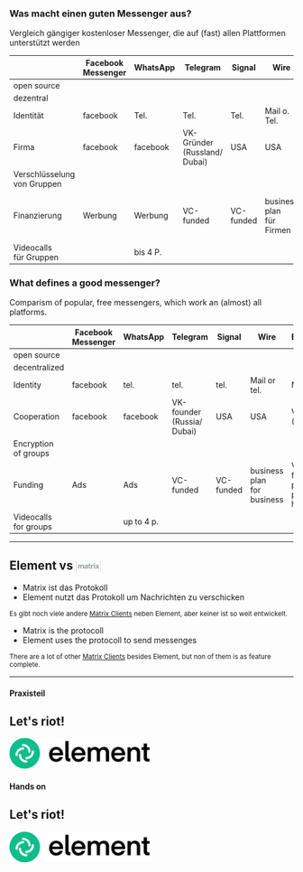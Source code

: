<div class="lang-area" data-lang="de">

### Was macht einen guten Messenger aus?

Vergleich gängiger kostenloser Messenger, die auf (fast) allen Plattformen unterstützt werden

|     | Facebook<br>Messenger | WhatsApp | Telegram | Signal | Wire | Element |
| --- |  ---  |  ---  |  ---  |  ---  |  ---  |  ---  |
| open source | <i class="fas fa-times"></i> | <i class="fas fa-times"></i> | <i class="fas fa-times"></i> | <i class="fas fa-check"></i> | <i class="fas fa-check"></i> | <i class="fas fa-check"></i> |
| dezentral | <i class="fas fa-times"></i> | <i class="fas fa-times"></i> | <i class="fas fa-times"></i> | <i class="fas fa-times"></i> | <i class="fas fa-times"></i> | <i class="fas fa-check"></i> |
| Identität | facebook | Tel. | Tel. | Tel. | Mail o. Tel. | Mail |
| Firma | facebook | facebook | VK-Gründer<br>(Russland/ Dubai) | USA | USA | Vector (UK) |
| Verschlüsselung<br>von Gruppen | <i class="fas fa-times"></i> | <i class="fas fa-check"></i> | <i class="fas fa-times"></i> | <i class="fas fa-check"></i> | <i class="fas fa-check"></i> | <i class="fas fa-check"></i> |
| Finanzierung | Werbung | Werbung | VC-funded | VC-funded | business plan<br>für Firmen | VC-funded/ paid<br>private hosting |
| Videocalls<br>für Gruppen | <i class="fas fa-question"></i> | bis 4 P. | <i class="fas fa-times"></i> | <i class="fas fa-times"></i> | <i class="fas fa-check"></i> | <i class="fas fa-check"></i> |

</div>
<div class="lang-area" data-lang="en">

### What defines a good messenger?

Comparism of popular, free messengers, which work an (almost) all platforms.

|     | Facebook<br>Messenger | WhatsApp | Telegram | Signal | Wire | Element |
| --- |  ---  |  ---  |  ---  |  ---  |  ---  |  ---  |
| open source | <i class="fas fa-times"></i> | <i class="fas fa-times"></i> | <i class="fas fa-times"></i> | <i class="fas fa-check"></i> | <i class="fas fa-check"></i> | <i class="fas fa-check"></i> |
| decentralized | <i class="fas fa-times"></i> | <i class="fas fa-times"></i> | <i class="fas fa-times"></i> | <i class="fas fa-times"></i> | <i class="fas fa-times"></i> | <i class="fas fa-check"></i> |
| Identity | facebook | tel. | tel. | tel. | Mail or tel. | Mail |
| Cooperation | facebook | facebook | VK-founder<br>(Russia/ Dubai) | USA | USA | Vector (UK) |
| Encryption<br>of groups | <i class="fas fa-times"></i> | <i class="fas fa-check"></i> | <i class="fas fa-times"></i> | <i class="fas fa-check"></i> | <i class="fas fa-check"></i> | <i class="fas fa-check"></i> |
| Funding | Ads | Ads | VC-funded | VC-funded | business plan<br>for business | VC-funded/ paid<br>private hosting |
| Videocalls<br>for groups | <i class="fas fa-question"></i> | up to 4 p. | <i class="fas fa-times"></i> | <i class="fas fa-times"></i> | <i class="fas fa-check"></i> | <i class="fas fa-check"></i> |

</div>

----

<h2>
  Element vs
  <svg width="75" height="32" viewBox="0 0 75 32" style="width: auto; height: 0.9em; vertical-align: middle;" xmlns="http://www.w3.org/2000/svg">
    <g fill="#93a1a1" fill-rule="nonzero">
      <path d="M.936.732V31.25H3.13v.732H.095V0h3.034v.732zM9.386 10.407v1.544h.044a4.461 4.461 0 0 1 1.487-1.368c.58-.323 1.245-.485 1.993-.485.72 0 1.377.14 1.972.42.595.279 1.047.771 1.355 1.477.338-.5.796-.941 1.377-1.323.58-.383 1.266-.574 2.06-.574.602 0 1.16.074 1.674.22.514.148.954.383 1.322.707.366.323.653.746.859 1.268.205.522.308 1.15.308 1.887v7.633H20.71v-6.464c0-.383-.015-.743-.044-1.082a2.305 2.305 0 0 0-.242-.882 1.473 1.473 0 0 0-.584-.596c-.257-.146-.606-.22-1.047-.22-.44 0-.796.085-1.068.253-.272.17-.485.39-.639.662a2.654 2.654 0 0 0-.308.927 7.074 7.074 0 0 0-.078 1.048v6.354h-3.128v-6.398c0-.338-.007-.673-.021-1.004a2.825 2.825 0 0 0-.188-.916 1.411 1.411 0 0 0-.55-.673c-.258-.168-.636-.253-1.135-.253a2.33 2.33 0 0 0-.584.1 1.94 1.94 0 0 0-.705.374c-.228.184-.422.449-.584.794-.161.346-.242.798-.242 1.357v6.619H6.434V10.407h2.952zM25.842 12.084a3.751 3.751 0 0 1 1.233-1.17 5.37 5.37 0 0 1 1.685-.629 9.579 9.579 0 0 1 1.884-.187c.573 0 1.153.04 1.74.121.588.081 1.124.24 1.609.475.484.235.88.562 1.19.981.308.42.462.975.462 1.666v5.934c0 .516.03 1.008.088 1.478.058.471.161.824.308 1.06H32.87a4.435 4.435 0 0 1-.22-1.104c-.5.515-1.087.876-1.762 1.081a7.084 7.084 0 0 1-2.071.31c-.544 0-1.05-.067-1.52-.2a3.472 3.472 0 0 1-1.234-.617 2.87 2.87 0 0 1-.826-1.059c-.199-.426-.298-.934-.298-1.522 0-.647.114-1.18.342-1.6.227-.419.52-.753.881-1.004.36-.25.771-.437 1.234-.562.462-.125.929-.224 1.399-.298.47-.073.932-.132 1.387-.176.456-.044.86-.11 1.212-.199.353-.088.631-.217.837-.386.206-.169.301-.415.287-.74 0-.337-.055-.606-.166-.804a1.217 1.217 0 0 0-.44-.464 1.737 1.737 0 0 0-.639-.22 5.292 5.292 0 0 0-.782-.055c-.617 0-1.101.132-1.454.397-.352.264-.558.706-.617 1.323h-3.128c.044-.735.227-1.345.55-1.83zm6.179 4.423a5.095 5.095 0 0 1-.639.165 9.68 9.68 0 0 1-.716.11c-.25.03-.5.067-.749.11a5.616 5.616 0 0 0-.694.177 2.057 2.057 0 0 0-.594.298c-.17.125-.305.284-.408.474-.103.192-.154.434-.154.728 0 .28.051.515.154.706.103.192.242.342.419.453.176.11.381.187.617.231.234.044.477.066.726.066.617 0 1.094-.102 1.432-.309.338-.205.587-.452.75-.739.16-.286.26-.576.297-.87.036-.295.055-.53.055-.707v-1.17a1.4 1.4 0 0 1-.496.277zM43.884 10.407v2.096h-2.291v5.647c0 .53.088.883.264 1.059.176.177.529.265 1.057.265.177 0 .345-.007.507-.022.161-.015.316-.037.463-.066v2.426a7.49 7.49 0 0 1-.882.089 21.67 21.67 0 0 1-.947.022c-.484 0-.944-.034-1.377-.1a3.233 3.233 0 0 1-1.145-.386 2.04 2.04 0 0 1-.782-.816c-.191-.353-.287-.816-.287-1.39v-6.728H36.57v-2.096h1.894v-3.42h3.129v3.42h2.29zM48.355 10.407v2.118h.044a3.907 3.907 0 0 1 1.454-1.754 4.213 4.213 0 0 1 1.036-.497 3.734 3.734 0 0 1 1.145-.176c.206 0 .433.037.683.11v2.912a5.862 5.862 0 0 0-.528-.077 5.566 5.566 0 0 0-.595-.033c-.573 0-1.058.096-1.454.287a2.52 2.52 0 0 0-.958.783 3.143 3.143 0 0 0-.518 1.158 6.32 6.32 0 0 0-.154 1.434v5.14h-3.128V10.407h2.973zM54.039 8.642V6.06h3.128v2.582H54.04zm3.128 1.765v11.405H54.04V10.407h3.128zM58.797 10.407h3.569l2.005 2.978 1.982-2.978h3.459l-3.745 5.339 4.208 6.067h-3.57l-2.378-3.596-2.38 3.596h-3.502l4.097-6.001zM74.094 31.25V.732H71.9V0h3.035v31.982H71.9v-.732z"/>
    </g>
  </svg>
</h2>

<div class="lang-area" data-lang="de">

- Matrix ist das Protokoll
- Element nutzt das Protokoll um Nachrichten zu verschicken

<small class="fragment">

Es gibt noch viele andere [Matrix Clients](https://matrix.org/clients/) neben Element, aber keiner ist so weit entwickelt.

</small>

</div>
<div class="lang-area" data-lang="en">

- Matrix is the protocoll
- Element uses the protocoll to send messenges

<small class="fragment">

There are a lot of other [Matrix Clients](https://matrix.org/clients/) besides Element, but non of them is as feature complete.

</small>

</div>

----

<div class="lang-area" data-lang="de">

#### Praxisteil
## Let's riot!

<a href="https://element.io/" title="Element Webseite" target="_blank">
  <img src="images/element-logo.svg" width="250" alt="Element" class="plain">
</a>

</div>
<div class="lang-area" data-lang="en">

#### Hands on
## Let's riot!

<a href="https://element.io/" title="Element website" target="_blank">
  <img src="images/element-logo.svg" width="250" alt="Element" class="plain">
</a>

</div>
